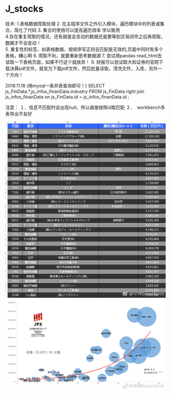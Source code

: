 # J_stocks

技术:
1.表格数据爬取处理
2. 在主程序文件之外引入模块，遍历模块中的列表或集合，简化了代码
3. 集合的使用可以提高遍历效率  学以致用   
4.存在重复爬取的情况，还有就是会变动的数据还是要等到交易闭市之后再爬取，数据才不会变动！  
5. 重复性的标签，如表格数据，按顺序写正则去匹配是无效的,页面中同时有多个表格，糟心啊 
6. 爬取不利，就要重新思考数据源
7. 尝试用pandas read_html去读取一下表格页面，如果不行这个就放弃！
8.   财报可以尝试取大和证券的官网下载决算pdf文件，就变为下载pdf文件，然后批量读取，清洗文件，入库，另外一个方向！


2018.11.18  (用mysql一条并表查询即可！)
SELECT js_FinData.*,js_infos_finanData.industry FROM js_FinData right join js_infos_finanData on js_FinData.id = js_infos_finanData.id ;

注意：
１．信息不匹配时会出现null，所以直接按照id取匹配
２．　workbench多表导出不友好


![image](https://github.com/Greenbirch2007/J_stocks/blob/master/005ZkzAJly1g0ron98z6xj30l30n577k.jpg)
![image](https://github.com/Greenbirch2007/J_stocks/blob/master/005ZkzAJly1g0rondyebzj310n0kqtbr.jpg)
